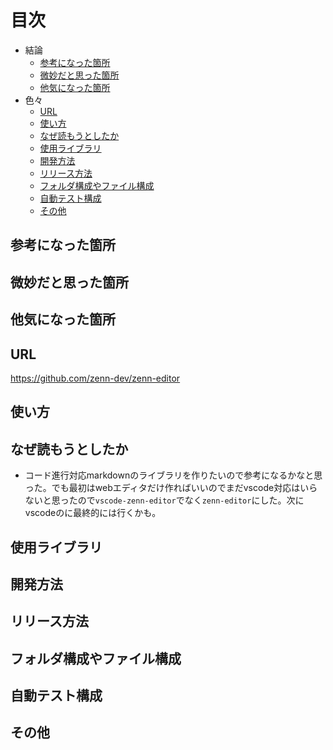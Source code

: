 # 目次

- 結論
  - [参考になった箇所](#参考になった箇所)
  - [微妙だと思った箇所](#微妙だと思った箇所)
  - [他気になった箇所](#他気になった箇所)
- 色々
  - [URL](#url)
  - [使い方](#使い方)
  - [なぜ読もうとしたか](#なぜ読もうとしたか)
  - [使用ライブラリ](#使用ライブラリ)
  - [開発方法](#開発方法)
  - [リリース方法](#リリース方法)
  - [フォルダ構成やファイル構成](#フォルダ構成やファイル構成)
  - [自動テスト構成](#自動テスト構成)
  - [その他](#その他)

## 参考になった箇所

## 微妙だと思った箇所

## 他気になった箇所

## URL

<https://github.com/zenn-dev/zenn-editor>

## 使い方

## なぜ読もうとしたか

- コード進行対応markdownのライブラリを作りたいので参考になるかなと思った。でも最初はwebエディタだけ作ればいいのでまだvscode対応はいらないと思ったので`vscode-zenn-editor`でなく`zenn-editor`にした。次にvscodeのに最終的には行くかも。

## 使用ライブラリ

## 開発方法

## リリース方法

## フォルダ構成やファイル構成

## 自動テスト構成

## その他
